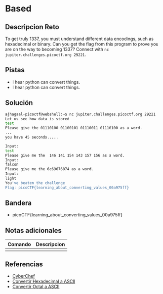# Based

## Descripcion Reto
To get truly 1337, you must understand different data encodings, such as hexadecimal or binary. Can you get the flag from this program to prove you are on the way to becoming 1337? Connect with `nc jupiter.challenges.picoctf.org 29221`.

## Pistas
* I hear python can convert things.
* I hear python can convert things.

## Solución
```bash
ajhagaal-picoctf@webshell:~$ nc jupiter.challenges.picoctf.org 29221
Let us see how data is stored
test
Please give the 01110100 01100101 01110011 01110100 as a word.
...
you have 45 seconds.....

Input:
test
Please give me the  146 141 154 143 157 156 as a word.
Input:
falcon
Please give me the 6c69676874 as a word.
Input:
light
You've beaten the challenge
Flag: picoCTF{learning_about_converting_values_00a975ff}
```

## Bandera
* picoCTF{learning_about_converting_values_00a975ff}

## Notas adicionales
| Comando | Descripcion |
|---------|-------------|
|  |  |

## Referencias
- [CyberChef](https://gchq.github.io/CyberChef/#recipe=From_Binary('Space',8)&input=NmM2OTY3Njg3NA)
- [Convertir Hexadecimal a ASCII](https://gchq.github.io/CyberChef/#recipe=From_Binary('Space',8)&input=NmM2OTY3Njg3NA)
- [Convertir Octal a ASCII](http://www.unit-conversion.info/texttools/octal/)